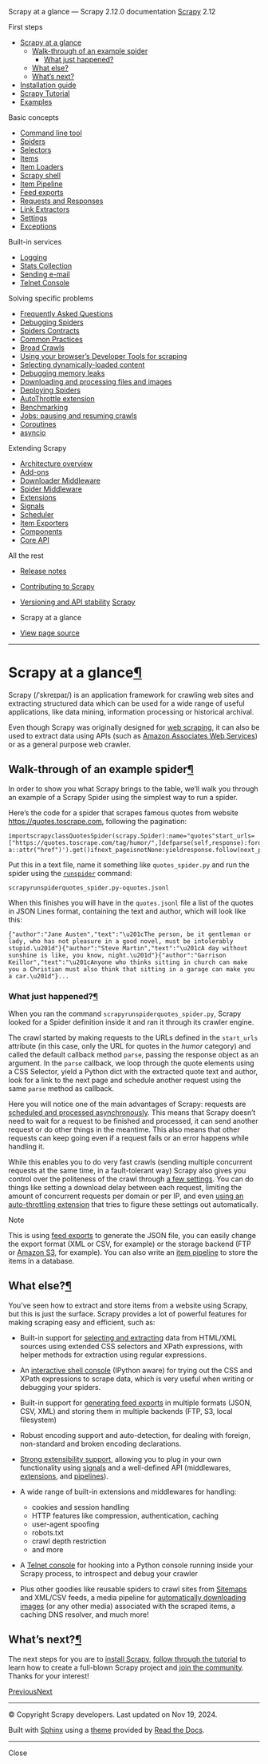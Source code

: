 Scrapy at a glance — Scrapy 2.12.0 documentation [Scrapy](../index.html)  2.12 

First steps

* [Scrapy at a glance](#)
  + [Walk-through of an example spider](#walk-through-of-an-example-spider)
    - [What just happened?](#what-just-happened)
  + [What else?](#what-else)
  + [What’s next?](#what-s-next)
* [Installation guide](install.html)
* [Scrapy Tutorial](tutorial.html)
* [Examples](examples.html)

Basic concepts

* [Command line tool](../topics/commands.html)
* [Spiders](../topics/spiders.html)
* [Selectors](../topics/selectors.html)
* [Items](../topics/items.html)
* [Item Loaders](../topics/loaders.html)
* [Scrapy shell](../topics/shell.html)
* [Item Pipeline](../topics/item-pipeline.html)
* [Feed exports](../topics/feed-exports.html)
* [Requests and Responses](../topics/request-response.html)
* [Link Extractors](../topics/link-extractors.html)
* [Settings](../topics/settings.html)
* [Exceptions](../topics/exceptions.html)

Built-in services

* [Logging](../topics/logging.html)
* [Stats Collection](../topics/stats.html)
* [Sending e-mail](../topics/email.html)
* [Telnet Console](../topics/telnetconsole.html)

Solving specific problems

* [Frequently Asked Questions](../faq.html)
* [Debugging Spiders](../topics/debug.html)
* [Spiders Contracts](../topics/contracts.html)
* [Common Practices](../topics/practices.html)
* [Broad Crawls](../topics/broad-crawls.html)
* [Using your browser’s Developer Tools for scraping](../topics/developer-tools.html)
* [Selecting dynamically-loaded content](../topics/dynamic-content.html)
* [Debugging memory leaks](../topics/leaks.html)
* [Downloading and processing files and images](../topics/media-pipeline.html)
* [Deploying Spiders](../topics/deploy.html)
* [AutoThrottle extension](../topics/autothrottle.html)
* [Benchmarking](../topics/benchmarking.html)
* [Jobs: pausing and resuming crawls](../topics/jobs.html)
* [Coroutines](../topics/coroutines.html)
* [asyncio](../topics/asyncio.html)

Extending Scrapy

* [Architecture overview](../topics/architecture.html)
* [Add-ons](../topics/addons.html)
* [Downloader Middleware](../topics/downloader-middleware.html)
* [Spider Middleware](../topics/spider-middleware.html)
* [Extensions](../topics/extensions.html)
* [Signals](../topics/signals.html)
* [Scheduler](../topics/scheduler.html)
* [Item Exporters](../topics/exporters.html)
* [Components](../topics/components.html)
* [Core API](../topics/api.html)

All the rest

* [Release notes](../news.html)
* [Contributing to Scrapy](../contributing.html)
* [Versioning and API stability](../versioning.html)
[Scrapy](../index.html)


* Scrapy at a glance
* [View page source](../_sources/intro/overview.rst.txt)

---

Scrapy at a glance[¶](#scrapy-at-a-glance)
==========================================

Scrapy (/ˈskreɪpaɪ/) is an application framework for crawling web sites and extracting structured data which can be used for a wide range of useful applications, like data mining, information processing or historical archival.

Even though Scrapy was originally designed for [web scraping](https://en.wikipedia.org/wiki/Web_scraping), it can also be used to extract data using APIs (such as [Amazon Associates Web Services](https://affiliate-program.amazon.com/welcome/ecs)) or as a general purpose web crawler.

Walk-through of an example spider[¶](#walk-through-of-an-example-spider)
------------------------------------------------------------------------

In order to show you what Scrapy brings to the table, we’ll walk you through an example of a Scrapy Spider using the simplest way to run a spider.

Here’s the code for a spider that scrapes famous quotes from website <https://quotes.toscrape.com>, following the pagination:

```
importscrapyclassQuotesSpider(scrapy.Spider):name="quotes"start_urls=["https://quotes.toscrape.com/tag/humor/",]defparse(self,response):forquoteinresponse.css("div.quote"):yield{"author":quote.xpath("span/small/text()").get(),"text":quote.css("span.text::text").get(),}next_page=response.css('li.next a::attr("href")').get()ifnext_pageisnotNone:yieldresponse.follow(next_page,self.parse)
```

Put this in a text file, name it something like `quotes_spider.py` and run the spider using the [`runspider`](../topics/commands.html#std-command-runspider) command:

```
scrapyrunspiderquotes_spider.py-oquotes.jsonl
```

When this finishes you will have in the `quotes.jsonl` file a list of the quotes in JSON Lines format, containing the text and author, which will look like this:

```
{"author":"Jane Austen","text":"\u201cThe person, be it gentleman or lady, who has not pleasure in a good novel, must be intolerably stupid.\u201d"}{"author":"Steve Martin","text":"\u201cA day without sunshine is like, you know, night.\u201d"}{"author":"Garrison Keillor","text":"\u201cAnyone who thinks sitting in church can make you a Christian must also think that sitting in a garage can make you a car.\u201d"}...
```
### What just happened?[¶](#what-just-happened)

When you ran the command `scrapyrunspiderquotes_spider.py`, Scrapy looked for a Spider definition inside it and ran it through its crawler engine.

The crawl started by making requests to the URLs defined in the `start_urls` attribute (in this case, only the URL for quotes in the *humor* category) and called the default callback method `parse`, passing the response object as an argument. In the `parse` callback, we loop through the quote elements using a CSS Selector, yield a Python dict with the extracted quote text and author, look for a link to the next page and schedule another request using the same `parse` method as callback.

Here you will notice one of the main advantages of Scrapy: requests are [scheduled and processed asynchronously](../topics/architecture.html#topics-architecture). This means that Scrapy doesn’t need to wait for a request to be finished and processed, it can send another request or do other things in the meantime. This also means that other requests can keep going even if a request fails or an error happens while handling it.

While this enables you to do very fast crawls (sending multiple concurrent requests at the same time, in a fault-tolerant way) Scrapy also gives you control over the politeness of the crawl through [a few settings](../topics/settings.html#topics-settings-ref). You can do things like setting a download delay between each request, limiting the amount of concurrent requests per domain or per IP, and even [using an auto-throttling extension](../topics/autothrottle.html#topics-autothrottle) that tries to figure these settings out automatically.

Note

This is using [feed exports](../topics/feed-exports.html#topics-feed-exports) to generate the JSON file, you can easily change the export format (XML or CSV, for example) or the storage backend (FTP or [Amazon S3](https://aws.amazon.com/s3/), for example). You can also write an [item pipeline](../topics/item-pipeline.html#topics-item-pipeline) to store the items in a database.

What else?[¶](#what-else)
-------------------------

You’ve seen how to extract and store items from a website using Scrapy, but this is just the surface. Scrapy provides a lot of powerful features for making scraping easy and efficient, such as:

* Built-in support for [selecting and extracting](../topics/selectors.html#topics-selectors) data from HTML/XML sources using extended CSS selectors and XPath expressions, with helper methods for extraction using regular expressions.
* An [interactive shell console](../topics/shell.html#topics-shell) (IPython aware) for trying out the CSS and XPath expressions to scrape data, which is very useful when writing or debugging your spiders.
* Built-in support for [generating feed exports](../topics/feed-exports.html#topics-feed-exports) in multiple formats (JSON, CSV, XML) and storing them in multiple backends (FTP, S3, local filesystem)
* Robust encoding support and auto-detection, for dealing with foreign, non-standard and broken encoding declarations.
* [Strong extensibility support](../index.html#extending-scrapy), allowing you to plug in your own functionality using [signals](../topics/signals.html#topics-signals) and a well-defined API (middlewares, [extensions](../topics/extensions.html#topics-extensions), and [pipelines](../topics/item-pipeline.html#topics-item-pipeline)).
* A wide range of built-in extensions and middlewares for handling:
  
  + cookies and session handling
  + HTTP features like compression, authentication, caching
  + user-agent spoofing
  + robots.txt
  + crawl depth restriction
  + and more
* A [Telnet console](../topics/telnetconsole.html#topics-telnetconsole) for hooking into a Python console running inside your Scrapy process, to introspect and debug your crawler
* Plus other goodies like reusable spiders to crawl sites from [Sitemaps](https://www.sitemaps.org/index.html) and XML/CSV feeds, a media pipeline for [automatically downloading images](../topics/media-pipeline.html#topics-media-pipeline) (or any other media) associated with the scraped items, a caching DNS resolver, and much more!

What’s next?[¶](#what-s-next)
-----------------------------

The next steps for you are to [install Scrapy](install.html#intro-install), [follow through the tutorial](tutorial.html#intro-tutorial) to learn how to create a full-blown Scrapy project and [join the community](https://scrapy.org/community/). Thanks for your interest!

 [Previous](../index.html)[Next](install.html) 

---

© Copyright Scrapy developers. Last updated on Nov 19, 2024. 

 Built with [Sphinx](https://www.sphinx-doc.org/) using a [theme](https://github.com/readthedocs/sphinx_rtd_theme) provided by [Read the Docs](https://readthedocs.org). 

---

Close